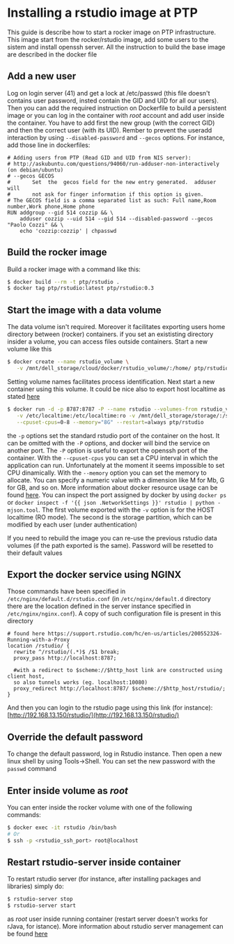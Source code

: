 
Installing a rstudio image at PTP
=================================

This guide is describe how to start a rocker image on PTP infrastructure. This image start from the rocker/rstudio image, add some users to the sistem and install openssh server. All the instruction to build the base image are described in the docker file

## Add a new user

Log on login server (41) and get a lock at /etc/passwd (this file doesn't contains user password, insted contain the GID and UID for all our users). Then you can add the required instruction on Dockerfile to build a persistent image or you can log in the container with *root* account and add user inside the container. You have to add first the new group (with the correct GID) and then the correct user (with its UID). Rember to prevent the useradd interaction by using `--disabled-password` and `--gecos` options. For instance, add those line in dockerfiles:

```
# Adding users from PTP (Read GID and UID from NIS server):
# http://askubuntu.com/questions/94060/run-adduser-non-interactively (on debian/ubuntu)
# --gecos GECOS
#       Set  the  gecos field for the new entry generated.  adduser will
#       not ask for finger information if this option is given.
# The GECOS field is a comma separated list as such: Full name,Room number,Work phone,Home phone
RUN addgroup --gid 514 cozzip && \
    adduser cozzip --uid 514 --gid 514 --disabled-password --gecos "Paolo Cozzi" && \
    echo 'cozzip:cozzip' | chpasswd
```

## Build the rocker image

Build a rocker image with a command like this:

```sh
$ docker build --rm -t ptp/rstudio .
$ docker tag ptp/rstudio:latest ptp/rstudio:0.3
```

## Start the image with a data volume

The data volume isn't required. Moreover it facilitates exporting users home directory between (rocker) containers.
if you set an exististing directory insider a volume, you can access files outside containers. Start a new volume like this

```sh
$ docker create --name rstudio_volume \
   -v /mnt/dell_storage/cloud/docker/rstudio_volume/:/home/ ptp/rstudio /bin/true
```

Setting volume names facilitates process identification. Next start a new container using this volume. It could be nice also to export host localtime as stated [here](http://stackoverflow.com/questions/22800624/will-docker-container-auto-sync-time-with-the-host-machine)

```sh
$ docker run -d -p 8787:8787 -P --name rstudio --volumes-from rstudio_volume \
   -v /etc/localtime:/etc/localtime:ro -v /mnt/dell_storage/storage/:/storage/ \
   --cpuset-cpus=0-8 --memory="8G" --restart=always ptp/rstudio
```

the `-p` options set the standard rstudio port of the container on the host. It can be omitted with the `-P` options, and docker will bind the service on another port. The `-P` option is useful to export the openssh port of the container. With the `--cpuset-cpus` you can set a CPU interval in which the application can run. Unfortunately at the moment it seems impossible to set CPU dinamically. With the `--memory` option you can set the memory to allocate. You can specify a numeric value with a dimension like M for Mb, G for GB, and so on. More information about docker resource usage can be found [here](https://gist.github.com/afolarin/15d12a476e40c173bf5f).
You can inspect the port assigned by docker by using `docker ps` or `docker inspect -f '{{ json .NetworkSettings }}' rstudio | python -mjson.tool`. The first volume exported with the `-v` option is for the HOST localtime (RO mode). The second is the storage partition, which can be modified by each user (under authentication)

If you need to rebuild the image you can re-use the previous rstudio data volumes (if the path exported is the same). Password will be resetted to their default values

## Export the docker service using NGINX

Those commands have been specified in `/etc/nginx/default.d/rstudio.conf` (in `/etc/nginx/default.d` directory there are the location defined in the server instance specified in `/etc/nginx/nginx.conf`). A copy of such configuration file is present in this directory

```
# found here https://support.rstudio.com/hc/en-us/articles/200552326-Running-with-a-Proxy
location /rstudio/ {
  rewrite ^/rstudio/(.*)$ /$1 break;
  proxy_pass http://localhost:8787;

  #with a redirect to $scheme://$http_host link are constructed using client host,
  so also tunnels works (eg. localhost:10080)
  proxy_redirect http://localhost:8787/ $scheme://$http_host/rstudio/;
}
```

And then you can login to the rstudio page using this link (for instance): [http://192.168.13.150/rstudio/](http://192.168.13.150/rstudio/)

## Override the default password

To change the default password, log in Rstudio instance. Then open a new linux shell by using Tools->Shell. You can set the new password with the `passwd` command

## Enter inside volume as *root*

You can enter inside the rocker volume with one of the following commands:

```sh
$ docker exec -it rstudio /bin/bash
# Or
$ ssh -p <rstudio_ssh_port> root@localhost
```

## Restart rstudio-server inside container

To restart rstudio server (for instance, after installing packages and libraries) simply do:

```sh
$ rstudio-server stop
$ rstudio-server start
```

as *root* user inside running container (restart server doesn't works for rJava, for istance). More information about rstudio server management can be found [here](https://support.rstudio.com/hc/en-us/articles/200532327-Managing-the-Server)
